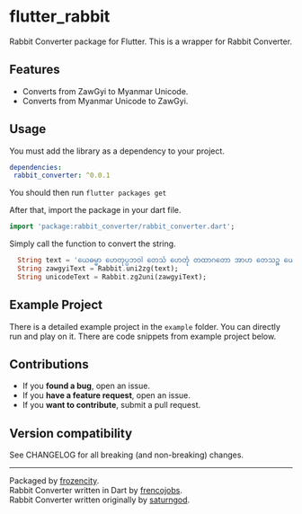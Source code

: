 # flutter_rabbit

Rabbit Converter package for Flutter. This is a wrapper for Rabbit Converter.

## Features
- Converts from ZawGyi to Myanmar Unicode.
- Converts from Myanmar Unicode to ZawGyi.

## Usage

You must add the library as a dependency to your project.
```yaml
dependencies:
 rabbit_converter: ^0.0.1
```

You should then run `flutter packages get`

After that, import the package in your dart file.

```dart
import 'package:rabbit_converter/rabbit_converter.dart';
```

Simply call the function to convert the string.
```dart
  String text = 'ယေဓမ္မာ ဟေတုပ္ပဘဝါ တေသံ ဟေတုံ တထာဂတော အာဟ တေသဉ္စ ယောနိရောဓေါ ဧဝံ ဝါဒီ မဟာသမဏော။';
  String zawgyiText = Rabbit.uni2zg(text);
  String unicodeText = Rabbit.zg2uni(zawgyiText);
```

##

## Example Project

There is a detailed example project in the `example` folder. You can directly run and play on it. There are code snippets from example project below.


##


## Contributions
* If you **found a bug**, open an issue.
* If you **have a feature request**, open an issue.
* If you **want to contribute**, submit a pull request.
## Version compatibility

See CHANGELOG for all breaking (and non-breaking) changes.

<hr/>
Packaged by <a href="https://github.com/frozencity">frozencity</a>.<br />
Rabbit Converter written in Dart by <a href="https://github.com/frencojobs">frencojobs</a>.<br />
Rabbit Converter written originally by <a href="https://github.com/saturngod">saturngod</a>.<br />

